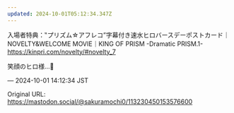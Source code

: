 ```yaml
---
updated: 2024-10-01T05:12:34.347Z
---
```


<p>入場者特典：‟プリズム☆アフレコ”字幕付き速水ヒロバースデーポストカード｜NOVELTY&amp;WELCOME MOVIE｜KING OF PRISM -Dramatic PRISM.1-<br /><a href="https://kinpri.com/novelty/#novelty_7" target="_blank" rel="nofollow noopener noreferrer" translate="no"><span class="invisible">https://</span><span class="">kinpri.com/novelty/#novelty_7</span><span class="invisible"></span></a></p><p>笑顔のヒロ様…🥲</p>

&mdash; 2024-10-01 14:12:34 JST

Original URL: https://mastodon.social/@sakuramochi0/113230450153576600
